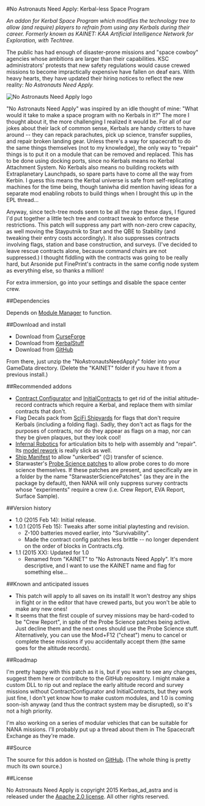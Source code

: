#No Astronauts Need Apply: Kerbal-less Space Program

*An addon for Kerbal Space Program which modifies the technology tree to allow (and require) players to refrain from using any Kerbals during their career. Formerly known as KAINET: KAA Artificial Intelligence Network for Exploration, with Techtree.*

The public has had enough of disaster-prone missions and "space cowboy" agencies whose ambitions are larger than their capabilities.  KSC administrators' protests that new safety regulations would cause crewed missions to become impractically expensive have fallen on deaf ears.  With heavy hearts, they have updated their hiring notices to reflect the new reality: *No Astronauts Need Apply.*

![No Astronauts Need Apply logo](https://github.com/Kerbas-ad-astra/NoAstronautsNeedApply/blob/master/No%20Astronauts%20Need%20Apply%20logo.png)

"No Astronauts Need Apply" was inspired by an idle thought of mine: "What would it take to make a space program with no Kerbals in it?"  The more I thought about it, the more challenging I realized it would be.  For all of our jokes about their lack of common sense, Kerbals are handy critters to have around -- they can repack parachutes, pick up science, transfer supplies, and repair broken landing gear.  Unless there's a way for spacecraft to do the same things themselves (not to my knowledge), the only way to "repair" things is to put it on a module that can be removed and replaced.  This has to be done using docking ports, since no Kerbals means no Kerbal Attachment System.  No Kerbals also means no building rockets with Extraplanetary Launchpads, so spare parts have to come all the way from Kerbin.  I guess this means the Kerbal universe is safe from self-replicating machines for the time being, though taniwha did mention having ideas for a separate mod enabling robots to build things when I brought this up in the EPL thread...

Anyway, since tech-tree mods seem to be all the rage these days, I figured I'd put together a little tech tree and contract tweak to enforce these restrictions.  This patch will suppress any part with non-zero crew capacity, as well moving the Stayputnik to Start and the QBE to Stability (and tweaking their entry costs accordingly).  It also suppresses contracts involving flags, station and base construction, and surveys.  (I've decided to leave rescue contracts alone, because command chairs are not suppressed.)  I thought fiddling with the contracts was going to be really hard, but Arsonide put FinePrint's contracts in the same config node system as everything else, so thanks a million!

For extra immersion, go into your settings and disable the space center crew.

##Dependencies

Depends on [Module Manager](http://forum.kerbalspaceprogram.com/threads/55219) to function.

##Download and install

* Download from [CurseForge](http://kerbal.curseforge.com/ksp-mods/227824-NoAstronautsNeedApply)
* Download from [KerbalStuff](https://kerbalstuff.com/mod/592/NoAstronautsNeedApply)
* Download from [GitHub](https://github.com/Kerbas-ad-astra/NoAstronautsNeedApply/releases)

From there, just unzip the "NoAstronautsNeedApply" folder into your GameData directory.  (Delete the "KAINET" folder if you have it from a previous install.)

##Recommended addons

* [Contract Configurator](http://forum.kerbalspaceprogram.com/threads/101604) and [InitialContracts](https://kerbalstuff.com/mod/577/InitialContracts) to get rid of the initial altitude-record contracts which require a Kerbal, and replace them with similar contracts that don't.
* Flag Decals pack from [SciFi Shipyards](http://forum.kerbalspaceprogram.com/threads/37908) for flags that don't require Kerbals (including a folding flag).  Sadly, they don't act as flags for the purposes of contracts, nor do they appear as flags on a map, nor can they be given plaques, but they look cool!
* [Infernal Robotics](http://forum.kerbalspaceprogram.com/threads/37707) for articulation bits to help with assembly and "repair".  Its [model rework](http://forum.kerbalspaceprogram.com/threads/65365) is really slick as well.
* [Ship Manifest](http://forum.kerbalspaceprogram.com/threads/62270) to allow "unkerbed" (:wink:) transfer of science.
* Starwaster's [Probe Science patches](http://forum.kerbalspaceprogram.com/threads/56137) to allow probe cores to do more science themselves.  If these patches are present, and specifically are in a folder by the name "StarwasterSciencePatches" (as they are in the package by default), then NANA will only suppress survey contracts whose "experiments" require a crew (i.e. Crew Report, EVA Report, Surface Sample).

##Version history

* 1.0 (2015 Feb 14): Initial release.
* 1.0.1 (2015 Feb 15): Tweaks after some initial playtesting and revision.
	* Z-100 batteries moved earlier, into "Survivability".
	* Made the contract config patches less brittle -- no longer dependent on the order of blocks in Contracts.cfg.
* 1.1 (2015 XX): Updated for 1.0
	* Renamed from "KAINET" to "No Astronauts Need Apply".  It's more descriptive, and I want to use the KAINET name and flag for something else...

##Known and anticipated issues

* This patch will apply to all saves on its install!  It won't destroy any ships in flight or in the editor that have crewed parts, but you won't be able to make any new ones!
* It seems that the first couple of survey missions may be hard-coded to be "Crew Report", in spite of the Probe Science patches being active.  Just decline them and the next ones should use the Probe Science stuff.  Alternatively, you can use the Mod+F12 ("cheat") menu to cancel or complete these missions if you accidentally accept them (the same goes for the altitude records).

##Roadmap

I'm pretty happy with this patch as it is, but if you want to see any changes, suggest them here or contribute to the GitHub repository.  I might make a custom DLL to rip out and replace the early altitude record and survey missions without ContractConfigurator and InitialContracts, but they work just fine, I don't yet know how to make custom modules, and 1.0 is coming soon-ish anyway (and thus the contract system may be disrupted), so it's not a high priority.

I'm also working on a series of modular vehicles that can be suitable for NANA missions.  I'll probably put up a thread about them in The Spacecraft Exchange as they're made.

##Source

The source for this addon is hosted on [GitHub](https://github.com/Kerbas-ad-astra/NoAstronautsNeedApply).  (The whole thing is pretty much its own source.)

##License

No Astronauts Need Apply is copyright 2015 Kerbas_ad_astra and is released under the [Apache 2.0 license](https://www.apache.org/licenses/LICENSE-2.0).  All other rights reserved.
